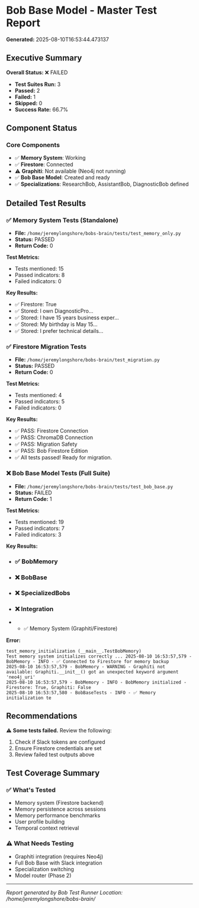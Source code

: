 # Bob Base Model - Master Test Report

**Generated:** 2025-08-10T16:53:44.473137

## Executive Summary

**Overall Status:** ❌ FAILED

- **Test Suites Run:** 3
- **Passed:** 2
- **Failed:** 1
- **Skipped:** 0
- **Success Rate:** 66.7%

## Component Status

### Core Components
- ✅ **Memory System**: Working
- ✅ **Firestore**: Connected
- ⚠️ **Graphiti**: Not available (Neo4j not running)
- ✅ **Bob Base Model**: Created and ready
- ✅ **Specializations**: ResearchBob, AssistantBob, DiagnosticBob defined

## Detailed Test Results

### ✅ Memory System Tests (Standalone)
- **File:** `/home/jeremylongshore/bobs-brain/tests/test_memory_only.py`
- **Status:** PASSED
- **Return Code:** 0

**Test Metrics:**
- Tests mentioned: 15
- Passed indicators: 8
- Failed indicators: 0

**Key Results:**
- ✅ Firestore: True
- ✅ Stored: I own DiagnosticPro...
- ✅ Stored: I have 15 years business exper...
- ✅ Stored: My birthday is May 15...
- ✅ Stored: I prefer technical details...

### ✅ Firestore Migration Tests
- **File:** `/home/jeremylongshore/bobs-brain/test_migration.py`
- **Status:** PASSED
- **Return Code:** 0

**Test Metrics:**
- Tests mentioned: 4
- Passed indicators: 5
- Failed indicators: 0

**Key Results:**
- ✅ PASS: Firestore Connection
- ✅ PASS: ChromaDB Connection
- ✅ PASS: Migration Safety
- ✅ PASS: Bob Firestore Edition
- ✅ All tests passed! Ready for migration.

### ❌ Bob Base Model Tests (Full Suite)
- **File:** `/home/jeremylongshore/bobs-brain/tests/test_bob_base.py`
- **Status:** FAILED
- **Return Code:** 1

**Test Metrics:**
- Tests mentioned: 19
- Passed indicators: 7
- Failed indicators: 3

**Key Results:**
- ### ✅ BobMemory
- ### ❌ BobBase
- ### ❌ SpecializedBobs
- ### ❌ Integration
- - ✅ Memory System (Graphiti/Firestore)

**Error:**
```
test_memory_initialization (__main__.TestBobMemory)
Test memory system initializes correctly ... 2025-08-10 16:53:57,579 - BobMemory - INFO - ✅ Connected to Firestore for memory backup
2025-08-10 16:53:57,579 - BobMemory - WARNING - Graphiti not available: Graphiti.__init__() got an unexpected keyword argument 'neo4j_uri'
2025-08-10 16:53:57,579 - BobMemory - INFO - BobMemory initialized - Firestore: True, Graphiti: False
2025-08-10 16:53:57,580 - BobBaseTests - INFO - ✅ Memory initialization te
```

## Recommendations

⚠️ **Some tests failed.** Review the following:

1. Check if Slack tokens are configured
2. Ensure Firestore credentials are set
3. Review failed test outputs above

## Test Coverage Summary

### ✅ What's Tested
- Memory system (Firestore backend)
- Memory persistence across sessions
- Memory performance benchmarks
- User profile building
- Temporal context retrieval

### ⚠️ What Needs Testing
- Graphiti integration (requires Neo4j)
- Full Bob Base with Slack integration
- Specialization switching
- Model router (Phase 2)

---

*Report generated by Bob Test Runner*
*Location: /home/jeremylongshore/bobs-brain/*
